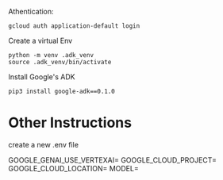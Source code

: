 Athentication:

```
gcloud auth application-default login
```

Create a virtual Env
```
python -m venv .adk_venv
source .adk_venv/bin/activate
```


Install Google's ADK

```
pip3 install google-adk==0.1.0
```

# Other Instructions

create a new .env file

GOOGLE_GENAI_USE_VERTEXAI=
GOOGLE_CLOUD_PROJECT=
GOOGLE_CLOUD_LOCATION=
MODEL=